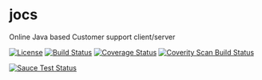 # jocs
Online Java based Customer support client/server

[![License](http://img.shields.io/:license-Apache%202-green.svg)](http://www.apache.org/licenses/LICENSE-2.0.txt)
[![Build Status](https://travis-ci.org/rafalskiy/jocs.svg)](https://travis-ci.org/rafalskiy/jocs)
[![Coverage Status](https://coveralls.io/repos/rafalskiy/jocs/badge.svg)](https://coveralls.io/r/rafalskiy/jocs)
[![Coverity Scan Build Status](https://img.shields.io/coverity/scan/5254.svg)](https://scan.coverity.com/projects/5254)

[![Sauce Test Status](https://saucelabs.com/browser-matrix/rafalskiy.svg)](https://saucelabs.com/u/rafalskiy)
